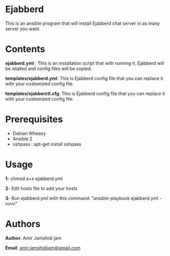 Ejabberd
===========

This is an ansible program that will install Ejabberd chat server in as many server you want.


Contents
========

**ejabberd.yml** :      This is an installation script that with running it, Ejabberd will be istalled and config files will be copied.

**templates/ejabberd.yml**:       This is Ejabberd config file that you can replace it with your customized config file.

**templates/ejabberctl.cfg**:       This is Ejabberd config file that you can replace it with your customized config file.



Prerequisites
=============

* Debian Wheazy
* Ansible 2
* sshpass : apt-get install sshpass


Usage
=====


**1**- chmod a+x ejabberd.yml

**2**- Edit hosts file to add your hosts

**3**- Run ejabberd.yml with this command:   "ansible-playbook ejabberd.yml -vvvv"


Authors
=======

**Author**: Amir Jamshidi jam

**Email**: amir.jamshidijam@gmail.com
